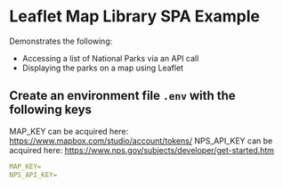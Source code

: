 # Leaflet Map Library SPA Example

Demonstrates the following:

- Accessing a list of National Parks via an API call
- Displaying the parks on a map using Leaflet

## Create an environment file `.env` with the following keys

MAP_KEY can be acquired here: https://www.mapbox.com/studio/account/tokens/
NPS_API_KEY can be acquired here: https://www.nps.gov/subjects/developer/get-started.htm

```yaml
MAP_KEY=
NPS_API_KEY=
```
